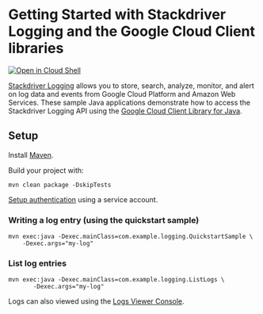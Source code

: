 # Getting Started with Stackdriver Logging and the Google Cloud Client libraries

<a href="https://console.cloud.google.com/cloudshell/open?git_repo=https://github.com/GoogleCloudPlatform/java-docs-samples&page=editor&open_in_editor=logging/cloud-client/README.md">
<img alt="Open in Cloud Shell" src ="http://gstatic.com/cloudssh/images/open-btn.png"></a>

[Stackdriver Logging][logging]  allows you to store, search, analyze, monitor,
and alert on log data and events from Google Cloud Platform and Amazon Web
Services.
These sample Java applications demonstrate how to access the Stackdriver Logging API using
the [Google Cloud Client Library for Java][google-cloud-java].

[logging]: https://cloud.google.com/logging/
[google-cloud-java]: https://github.com/GoogleCloudPlatform/google-cloud-java

## Setup

Install [Maven](http://maven.apache.org/).

Build your project with:

	mvn clean package -DskipTests
	
[Setup authentication](https://cloud.google.com/docs/authentication) using a service account.

### Writing a log entry (using the quickstart sample)

    mvn exec:java -Dexec.mainClass=com.example.logging.QuickstartSample \
        -Dexec.args="my-log"


### List log entries

    mvn exec:java -Dexec.mainClass=com.example.logging.ListLogs \
           -Dexec.args="my-log"
 

Logs can also viewed using the [Logs Viewer Console](https://console.cloud.google.com/logs/viewer).
